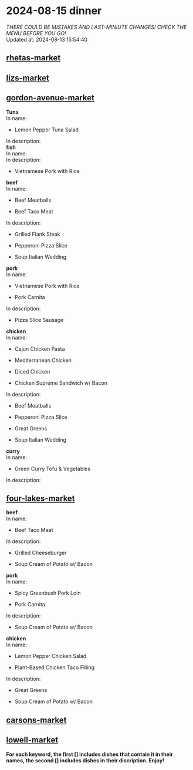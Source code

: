 # 2024-08-15 dinner  
*THERE COULD BE MISTAKES AND LAST-MINIUTE CHANGES! CHECK THE MENU BEFORE YOU GO!*  
Updated at: 2024-08-13 15:54:40  
## [rhetas-market](https://wisc-housingdining.nutrislice.com/menu/rhetas-market/dinner/2024-08-15)  
## [lizs-market](https://wisc-housingdining.nutrislice.com/menu/lizs-market/dinner/2024-08-15)  
## [gordon-avenue-market](https://wisc-housingdining.nutrislice.com/menu/gordon-avenue-market/dinner/2024-08-15)  
**Tuna**  
In name:   
 - Lemon Pepper Tuna Salad  
  
In description:   
**fish**  
In name:   
In description:   
 - Vietnamese Pork with Rice  
  
**beef**  
In name:   
 - Beef Meatballs  
  
 - Beef Taco Meat  
  
In description:   
 - Grilled Flank Steak  
  
 - Pepperoni Pizza Slice  
  
 - Soup Italian Wedding  
  
**pork**  
In name:   
 - Vietnamese Pork with Rice  
  
 - Pork Carnita  
  
In description:   
 - Pizza Slice Sausage  
  
**chicken**  
In name:   
 - Cajun Chicken Pasta  
  
 - Mediterranean Chicken  
  
 - Diced Chicken  
  
 - Chicken Supreme Sandwich w/ Bacon  
  
In description:   
 - Beef Meatballs  
  
 - Pepperoni Pizza Slice  
  
 - Great Greens  
  
 - Soup Italian Wedding  
  
**curry**  
In name:   
 - Green Curry Tofu & Vegetables  
  
In description:   
## [four-lakes-market](https://wisc-housingdining.nutrislice.com/menu/four-lakes-market/dinner/2024-08-15)  
**beef**  
In name:   
 - Beef Taco Meat  
  
In description:   
 - Grilled Cheeseburger  
  
 - Soup Cream of Potato w/ Bacon  
  
**pork**  
In name:   
 - Spicy Greenbush Pork Loin  
  
 - Pork Carnita  
  
In description:   
 - Soup Cream of Potato w/ Bacon  
  
**chicken**  
In name:   
 - Lemon Pepper Chicken Salad  
  
 - Plant-Based Chicken Taco Filling  
  
In description:   
 - Great Greens  
  
 - Soup Cream of Potato w/ Bacon  
  
## [carsons-market](https://wisc-housingdining.nutrislice.com/menu/carsons-market/dinner/2024-08-15)  
## [lowell-market](https://wisc-housingdining.nutrislice.com/menu/lowell-market/dinner/2024-08-15)  
  
**For each keyword, the first [] includes dishes that contain it in their names, the second [] includes dishes in their discription. Enjoy!**  
